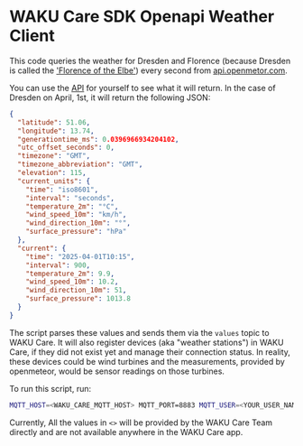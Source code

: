 # WAKU Care SDK Openapi Weather Client

This code queries the weather for Dresden and Florence (because Dresden is called the ['Florence of the Elbe'](https://en.wikipedia.org/wiki/Dresden#:~:text=With%20a%20pleasant%20location%20and,(Florence%20on%20the%20Elbe))) every second from [api.openmetor.com](https://api.open-meteo.com/).

You can use the [API](https://api.open-meteo.com/v1/forecast?latitude=51.0504&longitude=13.7373&current=temperature_2m,wind_speed_10m,wind_direction_10m,surface_pressure) for yourself to see what it will return.
In the case of Dresden on April, 1st, it will return the following JSON:

```json
{
  "latitude": 51.06,
  "longitude": 13.74,
  "generationtime_ms": 0.0396966934204102,
  "utc_offset_seconds": 0,
  "timezone": "GMT",
  "timezone_abbreviation": "GMT",
  "elevation": 115,
  "current_units": {
    "time": "iso8601",
    "interval": "seconds",
    "temperature_2m": "°C",
    "wind_speed_10m": "km/h",
    "wind_direction_10m": "°",
    "surface_pressure": "hPa"
  },
  "current": {
    "time": "2025-04-01T10:15",
    "interval": 900,
    "temperature_2m": 9.9,
    "wind_speed_10m": 10.2,
    "wind_direction_10m": 51,
    "surface_pressure": 1013.8
  }
}
```

The script parses these values and sends them via the `values` topic to WAKU Care.
It will also register devices (aka "weather stations") in WAKU Care, if they did not exist yet and manage their connection status.
In reality, these devices could be wind turbines and the measurements, provided by openmeteor, would be sensor readings on those turbines.

To run this script, run:

```bash
MQTT_HOST=<WAKU_CARE_MQTT_HOST> MQTT_PORT=8883 MQTT_USER=<YOUR_USER_NAME> MQTT_PASS=<YOUR_USER_PASSWORD> python3 examples/weather.py --connection-id=<YOUR_CONNECTOR_ID> --customer-id=<YOUR_CUSTOMER_ID>
```

Currently, All the values in `<>` will be provided by the WAKU Care Team directly and are not available anywhere in the WAKU Care app.
